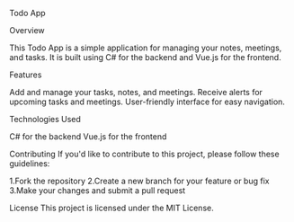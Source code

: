 Todo App

Overview

This Todo App is a simple application for managing your notes, meetings, and tasks. It is built using C# for the backend and Vue.js for the frontend.


Features

Add and manage your tasks, notes, and meetings.
Receive alerts for upcoming tasks and meetings.
User-friendly interface for easy navigation.


Technologies Used

C# for the backend
Vue.js for the frontend


Contributing
If you'd like to contribute to this project, please follow these guidelines:

1.Fork the repository
2.Create a new branch for your feature or bug fix
3.Make your changes and submit a pull request

License
This project is licensed under the MIT License.
